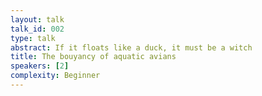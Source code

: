```yaml
---
layout: talk
talk_id: 002
type: talk
abstract: If it floats like a duck, it must be a witch
title: The bouyancy of aquatic avians
speakers: [2]
complexity: Beginner
---
```


